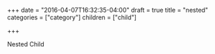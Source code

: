 +++
date = "2016-04-07T16:32:35-04:00"
draft = true
title = "nested"
categories = ["category"]
children = ["child"]

+++

Nested Child
